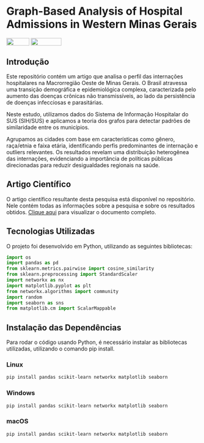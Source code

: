 # Graph-Based Analysis of Hospital Admissions in Western Minas Gerais
<div style="display: inline-block;">
<img align="center" height="20px" width="60px" src="    https://img.shields.io/badge/Python-3776AB?style=for-the-badge&logo=python&logoColor=white"/> 
<img align="center" height="20px" width="80px" src="https://img.shields.io/badge/Made%20for-VSCode-1f425f.svg"/> 
</a> 
</div>

## Introdução

Este repositório contém um artigo que analisa o perfil das internações hospitalares na Macrorregião Oeste de Minas Gerais. O Brasil atravessa uma transição demográfica e epidemiológica complexa, caracterizada pelo aumento das doenças crônicas não transmissíveis, ao lado da persistência de doenças infecciosas e parasitárias. 

Neste estudo, utilizamos dados do Sistema de Informação Hospitalar do SUS (SIH/SUS) e aplicamos a teoria dos grafos para detectar padrões de similaridade entre os municípios.

Agrupamos as cidades com base em características como gênero, raça/etnia e faixa etária, identificando perfis predominantes de internação e outliers relevantes. Os resultados revelam uma distribuição heterogênea das internações, evidenciando a importância de políticas públicas direcionadas para reduzir desigualdades regionais na saúde.

## Artigo Científico

O artigo científico resultante desta pesquisa está disponível no repositório. Nele contém todas as informações sobre a pesquisa e sobre os resultados obtidos. [Clique aqui](#) para visualizar o documento completo.

## Tecnologias Utilizadas

O projeto foi desenvolvido em Python, utilizando as seguintes bibliotecas:

```python
import os
import pandas as pd
from sklearn.metrics.pairwise import cosine_similarity
from sklearn.preprocessing import StandardScaler
import networkx as nx
import matplotlib.pyplot as plt
from networkx.algorithms import community
import random
import seaborn as sns
from matplotlib.cm import ScalarMappable
```

## Instalação das Dependências

Para rodar o código usando Python, é necessário instalar as bibliotecas utilizadas, utilizando o comando pip install. 
### Linux
```sh
pip install pandas scikit-learn networkx matplotlib seaborn
```

### Windows
```sh
pip install pandas scikit-learn networkx matplotlib seaborn
```

### macOS
```sh
pip install pandas scikit-learn networkx matplotlib seaborn
```


